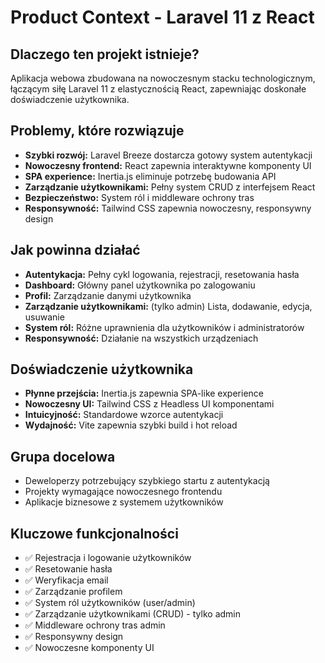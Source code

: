 # Product Context - Laravel 11 z React

## Dlaczego ten projekt istnieje?
Aplikacja webowa zbudowana na nowoczesnym stacku technologicznym, łączącym siłę Laravel 11 z elastycznością React, zapewniając doskonałe doświadczenie użytkownika.

## Problemy, które rozwiązuje
- **Szybki rozwój:** Laravel Breeze dostarcza gotowy system autentykacji
- **Nowoczesny frontend:** React zapewnia interaktywne komponenty UI
- **SPA experience:** Inertia.js eliminuje potrzebę budowania API
- **Zarządzanie użytkownikami:** Pełny system CRUD z interfejsem React
- **Bezpieczeństwo:** System ról i middleware ochrony tras
- **Responsywność:** Tailwind CSS zapewnia nowoczesny, responsywny design

## Jak powinna działać
- **Autentykacja:** Pełny cykl logowania, rejestracji, resetowania hasła
- **Dashboard:** Główny panel użytkownika po zalogowaniu
- **Profil:** Zarządzanie danymi użytkownika
- **Zarządzanie użytkownikami:** (tylko admin) Lista, dodawanie, edycja, usuwanie
- **System ról:** Różne uprawnienia dla użytkowników i administratorów
- **Responsywność:** Działanie na wszystkich urządzeniach

## Doświadczenie użytkownika
- **Płynne przejścia:** Inertia.js zapewnia SPA-like experience
- **Nowoczesny UI:** Tailwind CSS z Headless UI komponentami
- **Intuicyjność:** Standardowe wzorce autentykacji
- **Wydajność:** Vite zapewnia szybki build i hot reload

## Grupa docelowa
- Deweloperzy potrzebujący szybkiego startu z autentykacją
- Projekty wymagające nowoczesnego frontendu
- Aplikacje biznesowe z systemem użytkowników

## Kluczowe funkcjonalności
- ✅ Rejestracja i logowanie użytkowników
- ✅ Resetowanie hasła
- ✅ Weryfikacja email
- ✅ Zarządzanie profilem
- ✅ System ról użytkowników (user/admin)
- ✅ Zarządzanie użytkownikami (CRUD) - tylko admin
- ✅ Middleware ochrony tras admin
- ✅ Responsywny design
- ✅ Nowoczesne komponenty UI
